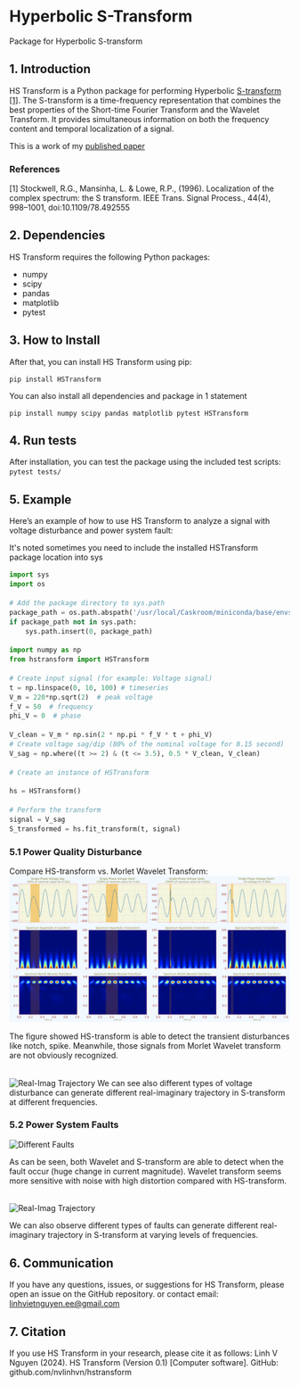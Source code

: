 # Hyperbolic S-Transform

Package for Hyperbolic S-transform

## 1. Introduction

HS Transform is a Python package for performing Hyperbolic [S-transform](https://en.wikipedia.org/wiki/S_transform) [[1]](#1). The S-transform is a time-frequency representation that combines the best properties of the Short-time Fourier Transform and the Wavelet Transform. It provides simultaneous information on both the frequency content and temporal localization of a signal.

This is a work of my [published paper](https://ieeexplore.ieee.org/document/8423487)

### References

<a id="1">[1]</a>
Stockwell, R.G., Mansinha, L. & Lowe, R.P., (1996).
Localization of the complex spectrum: the S transform.
IEEE Trans. Signal Process., 44(4), 998–1001, doi:10.1109/78.492555

## 2. Dependencies

HS Transform requires the following Python packages:

- numpy
- scipy
- pandas
- matplotlib
- pytest

## 3. How to Install

After that, you can install HS Transform using pip:

```
pip install HSTransform
```

You can also install all dependencies and package in 1 statement

```
pip install numpy scipy pandas matplotlib pytest HSTransform
```

## 4. Run tests

After installation, you can test the package using the included test scripts:
`pytest tests/`

## 5. Example

Here’s an example of how to use HS Transform to analyze a signal with voltage disturbance and power system fault:

It's noted sometimes you need to include the installed HSTransform package location into sys

```python
import sys
import os

# Add the package directory to sys.path
package_path = os.path.abspath('/usr/local/Caskroom/miniconda/base/envs/YOUR_ENVIRONMENT/lib/python3.10/site-packages/')
if package_path not in sys.path:
    sys.path.insert(0, package_path)

import numpy as np
from hstransform import HSTransform

# Create input signal (for example: Voltage signal)
t = np.linspace(0, 10, 100) # timeseries
V_m = 220*np.sqrt(2)  # peak voltage
f_V = 50  # frequency
phi_V = 0  # phase

V_clean = V_m * np.sin(2 * np.pi * f_V * t + phi_V)
# Create voltage sag/dip (80% of the nominal voltage for 0.15 second)
V_sag = np.where((t >= 2) & (t <= 3.5), 0.5 * V_clean, V_clean)

# Create an instance of HSTransform

hs = HSTransform()

# Perform the transform
signal = V_sag
S_transformed = hs.fit_transform(t, signal)
```

### 5.1 Power Quality Disturbance

Compare HS-transform vs. Morlet Wavelet Transform:
![Voltage Disturbance](https://raw.githubusercontent.com/nvlinhvn/HSTransform/main/img/power_quality_disturbance.png)

The figure showed HS-transform is able to detect the transient disturbances like notch, spike. Meanwhile, those signals from Morlet Wavelet transform are not obviously recognized.

######

![Real-Imag Trajectory](https://raw.githubusercontent.com/nvlinhvn/HSTransform/main/img/power_quality_disturbance_trajectory.png)
We can see also different types of voltage disturbance can generate different real-imaginary trajectory in S-transform at different frequencies.

### 5.2 Power System Faults

![Different Faults](https://raw.githubusercontent.com/nvlinhvn/HSTransform/main/img/fault_current.png)

As can be seen, both Wavelet and S-transform are able to detect when the fault occur (huge change in current magnitude). Wavelet transform seems more sensitive with noise with high distortion compared with HS-transform.

######

![Real-Imag Trajectory](https://raw.githubusercontent.com/nvlinhvn/HSTransform/main/img/fault_trajectory.png)

We can also observe different types of faults can generate different real-imaginary trajectory in S-transform at varying levels of frequencies.

## 6. Communication

If you have any questions, issues, or suggestions for HS Transform, please open an issue on the GitHub repository.
or contact email: linhvietnguyen.ee@gmail.com

## 7. Citation

If you use HS Transform in your research, please cite it as follows:
Linh V Nguyen (2024). HS Transform (Version 0.1) [Computer software]. GitHub: github.com/nvlinhvn/hstransform
